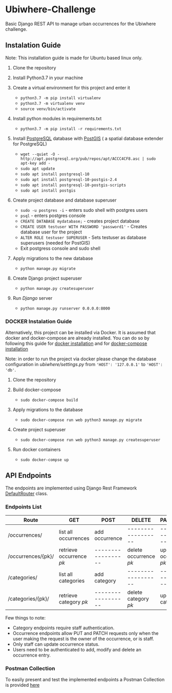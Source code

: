 
# Ubiwhere-Challenge

Basic Django REST API to manage urban occurrences for the Ubiwhere challenge.

## Instalation Guide
Note: This installation guide is made for Ubuntu based linux only.

 1. Clone the repository

 2. Install Python3.7 in your machine
 
 3. Create a virtual environment for this project and enter it
 	- ```python3.7 -m pip install virtualenv```
 	- ```python3.7 -m virtualenv venv```
 	- ```source venv/bin/activate```
 
 4. Install python modules in requirements.txt
	- ```python3.7 -m pip install -r requirements.txt```
 
 5. Install  [PostgreSQL](https://postgresql.org) database with [PostGIS](https://postgis.net/) ( a spatial database extender for PostgreSQL)
	- ```wget --quiet -O - http://apt.postgresql.org/pub/repos/apt/ACCC4CF8.asc | sudo apt-key add -```
	- ```sudo apt update```
	- ```sudo apt install postgresql-10```
	- ```sudo apt install postgresql-10-postgis-2.4```
	- ```sudo apt install postgresql-10-postgis-scripts```
	- ```sudo apt install postgis```

6. Create project database and database superuser
	- ```sudo -u postgres -i``` - enters sudo shell with postgres users
	- ```psql``` - enters postgres console
	- ```CREATE DATABASE mydatabase;``` - creates project database
	- ```CREATE USER testuser WITH PASSWORD 'password1'``` - Creates database user for the project
	- ```ALTER ROLE testuser SUPERUSER``` - Sets testuser as database superusers (needed for PostGIS)
	- Exit postgress console and sudo shell

7. Apply migrations to the new database
	- ```python manage.py migrate```

8. Create Django project superuser
	- ```python manage.py createsuperuser```

9. Run _Django_ server
	- ```python manage.py runserver 0.0.0.0:8000```


### DOCKER Instalation Guide
Alternatively, this project can be installed via Docker. It is assumed that docker and docker-compose are already installed. You can do so by following this guide for [docker installation](https://docs.docker.com/engine/install/ubuntu/) and for [docker-compose installation](https://docs.docker.com/compose/install/)

Note: in order to run the project via docker please change the database configuration in _ubiwhere/settings.py_ from ```'HOST': '127.0.0.1'``` to ```'HOST': 'db'```. 
1. Clone the repository 

2. Build docker-compose 
	- ```sudo docker-compose build```

3. Apply migrations to the database
	- ```sudo docker-compose run web python3 manage.py migrate```

4. Create project superuser
	- ```sudo docker-compose run web python3 manage.py createsuperuser``` 

5. Run docker containers
	- ```sudo docker-compse up``` 


## API Endpoints
The endpoints are implemented using Django Rest Framework [DefaultRouter](https://www.django-rest-framework.org/api-guide/routers/#defaultrouter) class.

### Endpoints List

|Route| GET | POST |  DELETE |  PATCH/PUT |
|--|--|--|--|--|
|/occurrences/| list all occurrences | add occurrence |------------------ | ------------------ | 
|/occurrences/{pk}/| retrieve occurrence _pk_ | ------------------ | delete occurrence _pk_ | update occurrence _pk_  |
|/categories/| list all categories| add category | ------------------ | ------------------ |
|/categories/{pk}/| retrieve category _pk_ | ------------------  | delete category _pk_ | update category _pk_ |

Few things to note:
 - Category endpoints require staff authentication.
 - Occurrence endpoints allow PUT and PATCH requests only when the user making the request is the owner of the occurrence, or is staff.
 - Only staff can update occurrence status. 
 - Users need to be authenticated to add, modify and delete an occurrence entry.

### Postman Collection
To easily present and test the implemented endpoints a Postman Collection is provided [here](https://www.getpostman.com/collections/af5ca37b2c5550c8ad86)
